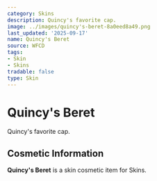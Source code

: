 ```yaml
---
category: Skins
description: Quincy's favorite cap.
image: ../images/quincy's-beret-8a0eed8a49.png
last_updated: '2025-09-17'
name: Quincy's Beret
source: WFCD
tags:
- Skin
- Skins
tradable: false
type: Skin
---
```


# Quincy's Beret

Quincy's favorite cap.

## Cosmetic Information

**Quincy's Beret** is a skin cosmetic item for Skins.

